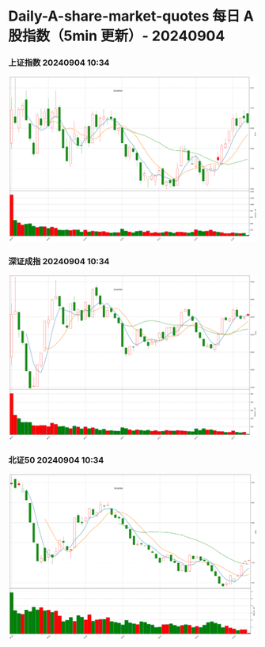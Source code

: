 
# Daily-A-share-market-quotes 每日 A 股指数（5min 更新）- 20240904

### 上证指数 20240904 10:34
![](./fig/2024/9/20240904-sh000001.png)

### 深证成指 20240904 10:34
![](./fig/2024/9/20240904-sz399001.png)

### 北证50 20240904 10:34
![](./fig/2024/9/20240904-bj899050.png)
